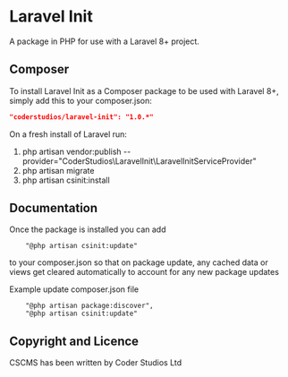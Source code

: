 Laravel Init
==========

A package in PHP for use with a Laravel 8+ project.

## Composer

To install Laravel Init as a Composer package to be used with Laravel 8+, simply add this to your composer.json:

```json
"coderstudios/laravel-init": "1.0.*"
```

On a fresh install of Laravel run:

1. php artisan vendor:publish --provider="CoderStudios\LaravelInit\LaravelInitServiceProvider"
2. php artisan migrate
3. php artisan csinit:install

## Documentation

Once the package is installed you can add

```
    "@php artisan csinit:update"
```

to your composer.json so that on package update, any cached data or views get cleared automatically to account for any new package updates

Example update composer.json file

```
    "@php artisan package:discover",
    "@php artisan csinit:update"

``` 

## Copyright and Licence

CSCMS has been written by Coder Studios Ltd